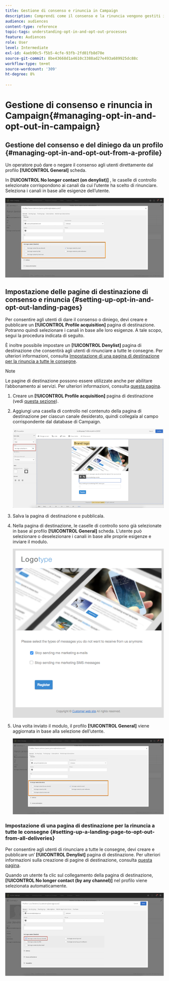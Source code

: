 ```yaml
---
title: Gestione di consenso e rinuncia in Campaign
description: Comprendi come il consenso e la rinuncia vengono gestiti in Adobe Campaign.
audience: audiences
content-type: reference
topic-tags: understanding-opt-in-and-opt-out-processes
feature: Audiences
role: User
level: Intermediate
exl-id: 4aeb90c5-f5b5-4cfe-93fb-2fd01fb8d70e
source-git-commit: 8be43668d1a4610c3388ad27e493a689925dc88c
workflow-type: tm+mt
source-wordcount: '309'
ht-degree: 8%

---
```


# Gestione di consenso e rinuncia in Campaign{#managing-opt-in-and-opt-out-in-campaign}

## Gestione del consenso e del diniego da un profilo {#managing-opt-in-and-opt-out-from-a-profile}

Un operatore può dare o negare il consenso agli utenti direttamente dal profilo **[!UICONTROL General]** scheda.

In **[!UICONTROL No longer contact (on denylist)]** , le caselle di controllo selezionate corrispondono ai canali da cui l’utente ha scelto di rinunciare. Seleziona i canali in base alle esigenze dell’utente.

![](assets/optin_landingpage_3.png)

## Impostazione delle pagine di destinazione di consenso e rinuncia {#setting-up-opt-in-and-opt-out-landing-pages}

Per consentire agli utenti di dare il consenso o diniego, devi creare e pubblicare un **[!UICONTROL Profile acquisition]** pagina di destinazione. Potranno quindi selezionare i canali in base alle loro esigenze. A tale scopo, segui la procedura indicata di seguito.

È inoltre possibile impostare un **[!UICONTROL Denylist]** pagina di destinazione che consentirà agli utenti di rinunciare a tutte le consegne. Per ulteriori informazioni, consulta [Impostazione di una pagina di destinazione per la rinuncia a tutte le consegne](#setting-up-a-landing-page-to-opt-out-from-all-deliveries).

>[!NOTE]
>
>Le pagine di destinazione possono essere utilizzate anche per abilitare l’abbonamento ai servizi. Per ulteriori informazioni, consulta [questa pagina](../../channels/using/configuring-landing-page.md#linking-a-landing-page-to-a-service).

1. Creare un **[!UICONTROL Profile acquisition]** pagina di destinazione (vedi [questa sezione](../../channels/using/getting-started-with-landing-pages.md)).
1. Aggiungi una casella di controllo nel contenuto della pagina di destinazione per ciascun canale desiderato, quindi collegala al campo corrispondente dal database di Campaign.

   ![](assets/optin_landingpage_1.png)

1. Salva la pagina di destinazione e pubblicala.
1. Nella pagina di destinazione, le caselle di controllo sono già selezionate in base al profilo **[!UICONTROL General]** scheda. L’utente può selezionare o deselezionare i canali in base alle proprie esigenze e inviare il modulo.

   ![](assets/optin_landingpage_2.png)

1. Una volta inviato il modulo, il profilo **[!UICONTROL General]** viene aggiornata in base alla selezione dell’utente.

   ![](assets/optin_landingpage_3.png)

### Impostazione di una pagina di destinazione per la rinuncia a tutte le consegne {#setting-up-a-landing-page-to-opt-out-from-all-deliveries}

Per consentire agli utenti di rinunciare a tutte le consegne, devi creare e pubblicare un’ **[!UICONTROL Denylist]** pagina di destinazione. Per ulteriori informazioni sulla creazione di pagine di destinazione, consulta [questa pagina](../../channels/using/getting-started-with-landing-pages.md).

Quando un utente fa clic sul collegamento della pagina di destinazione, **[!UICONTROL No longer contact (by any channel)]** nel profilo viene selezionata automaticamente.

![](assets/blocklisting_allchannels.png)
